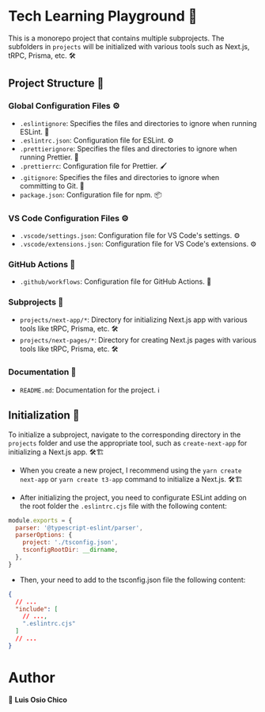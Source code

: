 # Tech Learning Playground 🚀

This is a monorepo project that contains multiple subprojects. The subfolders in `projects` will be initialized with various tools such as Next.js, tRPC, Prisma, etc. 🛠️

## Project Structure 📁

### Global Configuration Files ⚙️

- `.eslintignore`: Specifies the files and directories to ignore when running ESLint. 🚫
- `.eslintrc.json`: Configuration file for ESLint. ⚙️
- `.prettierignore`: Specifies the files and directories to ignore when running Prettier. 🧹
- `.prettierrc`: Configuration file for Prettier. 🖌️
- `.gitignore`: Specifies the files and directories to ignore when committing to Git. 🙈
- `package.json`: Configuration file for npm. 📦

### VS Code Configuration Files ⚙️

- `.vscode/settings.json`: Configuration file for VS Code's settings. ⚙️
- `.vscode/extensions.json`: Configuration file for VS Code's extensions. ⚙️

### GitHub Actions 🚀

- `.github/workflows`: Configuration file for GitHub Actions. 🤖

### Subprojects 📂

- `projects/next-app/*`: Directory for initializing Next.js app with various tools like tRPC, Prisma, etc. 🛠️
- `projects/next-pages/*`: Directory for creating Next.js pages with various tools like tRPC, Prisma, etc. 🛠️

### Documentation 📖

- `README.md`: Documentation for the project. ℹ️

## Initialization 🚀

To initialize a subproject, navigate to the corresponding directory in the `projects` folder and use the appropriate tool, such as `create-next-app` for initializing a Next.js app. 🛠️🏗️

- When you create a new project, I recommend using the `yarn create next-app` or `yarn create t3-app` command to initialize a Next.js. 🛠️🏗️
<!-- Configure Eslint -->
- After initializing the project, you need to configurate ESLint adding on the root folder the `.eslintrc.cjs` file with the following content:

```js
module.exports = {
  parser: '@typescript-eslint/parser',
  parserOptions: {
    project: './tsconfig.json',
    tsconfigRootDir: __dirname,
  },
}
```

- Then, your need to add to the tsconfig.json file the following content:

```json
{
  // ...
  "include": [
    // ...,
    ".eslintrc.cjs"
  ]
  // ...
}
```

# Author

👤 **Luis Osio Chico**
